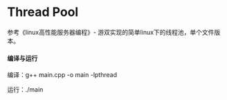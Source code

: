 # Thread Pool

参考《linux高性能服务器编程》- 游双实现的简单linux下的线程池，单个文件版本。

#### 编译与运行

编译：g++ main.cpp -o main -lpthread

运行：./main

